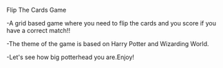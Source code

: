 Flip The Cards Game

-A grid based game where you need to flip the cards and you score if you have a correct match!!

-The theme of the game is based on Harry Potter and Wizarding World.

-Let's see how big potterhead you are.Enjoy!